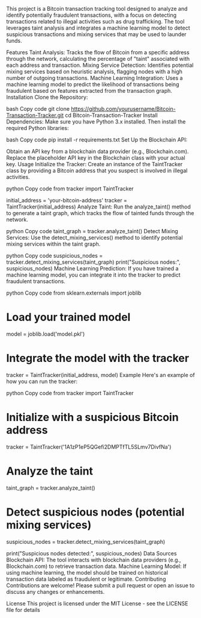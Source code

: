 This project is a Bitcoin transaction tracking tool designed to analyze and identify potentially fraudulent transactions, with a focus on detecting transactions related to illegal activities such as drug trafficking. The tool leverages taint analysis and integrates a machine learning model to detect suspicious transactions and mixing services that may be used to launder funds.

Features
Taint Analysis: Tracks the flow of Bitcoin from a specific address through the network, calculating the percentage of "taint" associated with each address and transaction.
Mixing Service Detection: Identifies potential mixing services based on heuristic analysis, flagging nodes with a high number of outgoing transactions.
Machine Learning Integration: Uses a machine learning model to predict the likelihood of transactions being fraudulent based on features extracted from the transaction graph.
Installation
Clone the Repository:

bash
Copy code
git clone https://github.com/yourusername/Bitcoin-Transaction-Tracker.git
cd Bitcoin-Transaction-Tracker
Install Dependencies:
Make sure you have Python 3.x installed. Then install the required Python libraries:

bash
Copy code
pip install -r requirements.txt
Set Up the Blockchain API:

Obtain an API key from a blockchain data provider (e.g., Blockchain.com).
Replace the placeholder API key in the Blockchain class with your actual key.
Usage
Initialize the Tracker:
Create an instance of the TaintTracker class by providing a Bitcoin address that you suspect is involved in illegal activities.

python
Copy code
from tracker import TaintTracker

initial_address = 'your-bitcoin-address'
tracker = TaintTracker(initial_address)
Analyze Taint:
Run the analyze_taint() method to generate a taint graph, which tracks the flow of tainted funds through the network.

python
Copy code
taint_graph = tracker.analyze_taint()
Detect Mixing Services:
Use the detect_mixing_services() method to identify potential mixing services within the taint graph.

python
Copy code
suspicious_nodes = tracker.detect_mixing_services(taint_graph)
print("Suspicious nodes:", suspicious_nodes)
Machine Learning Prediction:
If you have trained a machine learning model, you can integrate it into the tracker to predict fraudulent transactions.

python
Copy code
from sklearn.externals import joblib

# Load your trained model
model = joblib.load('model.pkl')

# Integrate the model with the tracker
tracker = TaintTracker(initial_address, model)
Example
Here's an example of how you can run the tracker:

python
Copy code
from tracker import TaintTracker

# Initialize with a suspicious Bitcoin address
tracker = TaintTracker('1A1zP1eP5QGefi2DMPTfTL5SLmv7DivfNa')

# Analyze the taint
taint_graph = tracker.analyze_taint()

# Detect suspicious nodes (potential mixing services)
suspicious_nodes = tracker.detect_mixing_services(taint_graph)

print("Suspicious nodes detected:", suspicious_nodes)
Data Sources
Blockchain API: The tool interacts with blockchain data providers (e.g., Blockchain.com) to retrieve transaction data.
Machine Learning Model: If using machine learning, the model should be trained on historical transaction data labeled as fraudulent or legitimate.
Contributing
Contributions are welcome! Please submit a pull request or open an issue to discuss any changes or enhancements.

License
This project is licensed under the MIT License - see the LICENSE file for details
